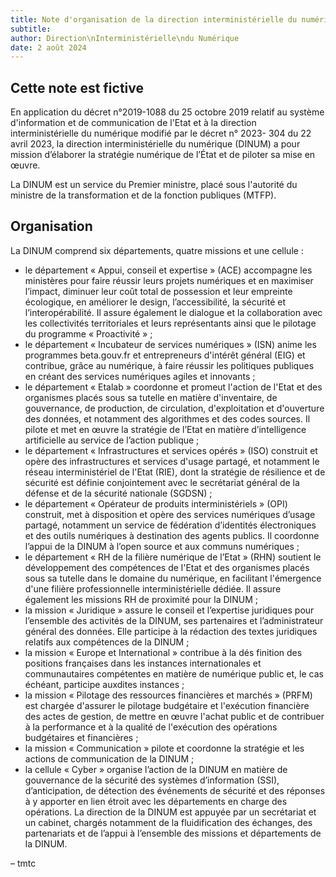 ```yaml
---
title: Note d'organisation de la direction interministérielle du numérique
subtitle:
author: Direction\nInterministérielle\ndu Numérique
date: 2 août 2024
---
```


## Cette note est fictive

En application du décret n°2019-1088 du 25 octobre 2019 relatif au système d'information et de communication de l'Etat et à la direction interministérielle du numérique modifié par le décret n° 2023- 304 du 22 avril 2023, la direction interministérielle du numérique (DINUM) a pour mission d’élaborer la stratégie numérique de l’État et de piloter sa mise en œuvre.

La DINUM est un service du Premier ministre, placé sous l'autorité du ministre de la transformation et de la fonction publiques (MTFP).

## Organisation

La DINUM comprend six départements, quatre missions et une cellule :

- le département « Appui, conseil et expertise » (ACE) accompagne les ministères pour faire réussir leurs projets numériques et en maximiser l’impact, diminuer leur coût total de possession et leur empreinte écologique, en améliorer le design, l’accessibilité, la sécurité et l’interopérabilité. Il assure également le dialogue et la collaboration avec les collectivités territoriales et leurs représentants ainsi que le pilotage du programme « Proactivité » ;
- le département « Incubateur de services numériques » (ISN) anime les programmes beta.gouv.fr et entrepreneurs d'intérêt général (EIG) et contribue, grâce au numérique, à faire réussir les politiques publiques en créant des services numériques agiles et innovants ;
- le département « Etalab » coordonne et promeut l'action de l'Etat et des organismes placés sous sa tutelle en matière d'inventaire, de gouvernance, de production, de circulation, d'exploitation et d'ouverture des données, et notamment des algorithmes et des codes sources. Il pilote et met en œuvre la stratégie de l’Etat en matière d’intelligence artificielle au service de l’action publique ;
- le département « Infrastructures et services opérés » (ISO) construit et opère des infrastructures et services d'usage partagé, et notamment le réseau interministériel de l'Etat (RIE), dont la stratégie de résilience et de sécurité est définie conjointement avec le secrétariat général de la défense et de la sécurité nationale (SGDSN) ;
- le département « Opérateur de produits interministériels » (OPI) construit, met à disposition et opère des services numériques d’usage partagé, notamment un service de fédération d’identités électroniques et des outils numériques à destination des agents publics. Il coordonne l’appui de la DINUM à l’open source et aux communs numériques ;
- le département « RH de la filière numérique de l’Etat » (RHN) soutient le développement des compétences de l'Etat et des organismes placés sous sa tutelle dans le domaine du numérique, en facilitant l'émergence d'une filière professionnelle interministérielle dédiée. Il assure également les missions RH de proximité pour la DINUM ;
- la mission « Juridique » assure le conseil et l’expertise juridiques pour l’ensemble des activités de la DINUM, ses partenaires et l’administrateur général des données. Elle participe à la rédaction des textes juridiques relatifs aux compétences de la DINUM ;
- la mission « Europe et International » contribue à la dés finition des positions françaises dans les instances internationales et communautaires compétentes en matière de numérique public et, le cas échéant, participe auxdites instances ;
- la mission « Pilotage des ressources financières et marchés » (PRFM) est chargée d'assurer le pilotage budgétaire et l'exécution financière des actes de gestion, de mettre en œuvre l'achat public et de contribuer à la performance et à la qualité de l'exécution des opérations budgétaires et financières ;
- la mission « Communication » pilote et coordonne la stratégie et les actions de communication de la DINUM ;
- la cellule « Cyber » organise l’action de la DINUM en matière de gouvernance de la sécurité des systèmes d’information (SSI), d’anticipation, de détection des événements de sécurité et des réponses à y apporter en lien étroit avec les départements en charge des opérations.  La direction de la DINUM est appuyée par un secrétariat et un cabinet, chargés notamment de la fluidification des échanges, des partenariats et de l’appui à l’ensemble des missions et départements de la DINUM.

– tmtc
